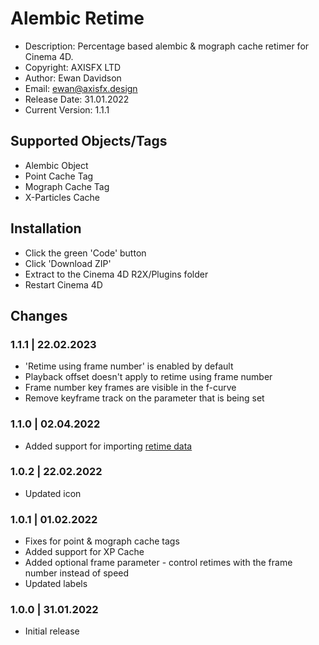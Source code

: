 # Alembic Retime

* Description: Percentage based alembic & mograph cache retimer for Cinema 4D.
* Copyright: AXISFX LTD
* Author: Ewan Davidson
* Email: ewan@axisfx.design
* Release Date: 31.01.2022
* Current Version: 1.1.1

## Supported Objects/Tags

* Alembic Object
* Point Cache Tag
* Mograph Cache Tag
* X-Particles Cache

## Installation

* Click the green 'Code' button
* Click 'Download ZIP'
* Extract to the Cinema 4D R2X/Plugins folder
* Restart Cinema 4D

## Changes

### 1.1.1  |  22.02.2023

* 'Retime using frame number' is enabled by default
* Playback offset doesn't apply to retime using frame number
* Frame number key frames are visible in the f-curve
* Remove keyframe track on the parameter that is being set

### 1.1.0  |  02.04.2022

* Added support for importing [retime data](https://github.com/axisfx2/cross-platform-retime)

### 1.0.2  |  22.02.2022

* Updated icon

### 1.0.1  |  01.02.2022

* Fixes for point & mograph cache tags
* Added support for XP Cache
* Added optional frame parameter - control retimes with the frame number instead of speed
* Updated labels

### 1.0.0  |  31.01.2022

* Initial release
